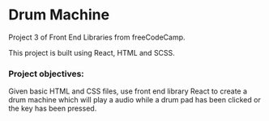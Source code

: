 # Drum Machine

Project 3 of Front End Libraries from freeCodeCamp.

This project is built using React, HTML and SCSS.

### Project objectives:

Given basic HTML and CSS files, use front end library React to create a drum machine which will play a audio while a drum pad has been clicked or the key has been pressed.
